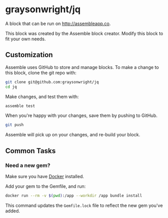 # graysonwright/jq

A block that can be run on http://assembleapp.co.

This block was created by the Assemble block creator.
Modify this block to fit your own needs.

## Customization

Assemble uses GitHub to store and manage blocks.
To make a change to this block, clone the git repo with:

```bash
git clone git@github.com:graysonwright/jq
cd jq
```

Make changes, and test them with:

```bash
assemble test
```

When you're happy with your changes, save them by pushing to GitHub.

```bash
git push
```

Assemble will pick up on your changes, and re-build your block.

## Common Tasks

### Need a new gem?

Make sure you have [Docker] installed.

Add your gem to the Gemfile, and run:

```bash
docker run --rm -v $(pwd):/app --workdir /app bundle install
```

This command updates the `Gemfile.lock` file
to reflect the new gem you've added.

[Docker]: https://www.docker.com/products/docker

